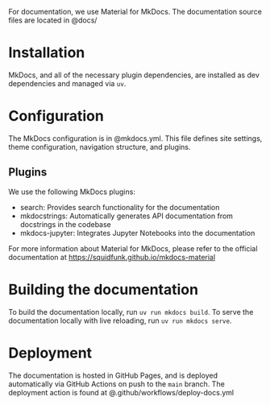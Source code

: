 For documentation, we use Material for MkDocs. The documentation source files are located in @docs/

# Installation
MkDocs, and all of the necessary plugin dependencies, are installed as dev dependencies and managed via `uv`.

# Configuration
The MkDocs configuration is in @mkdocs.yml. This file defines site settings, theme configuration, navigation structure, and plugins.

## Plugins
We use the following MkDocs plugins:
  - search: Provides search functionality for the documentation
  - mkdocstrings: Automatically generates API documentation from docstrings in the codebase
  - mkdocs-jupyter: Integrates Jupyter Notebooks into the documentation

For more information about Material for MkDocs, please refer to the official documentation at https://squidfunk.github.io/mkdocs-material

# Building the documentation
To build the documentation locally, run `uv run mkdocs build`. To serve the documentation locally with live reloading, run `uv run mkdocs serve`.

# Deployment
The documentation is hosted in GitHub Pages, and is deployed automatically via GitHub Actions on push to the `main` branch. The deployment action is found at @.github/workflows/deploy-docs.yml